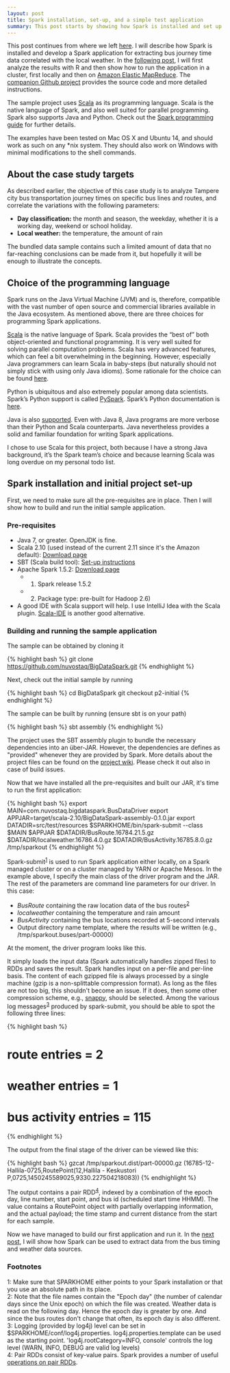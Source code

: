 ```yaml
---
layout: post
title: Spark installation, set-up, and a simple test application
summary: This post starts by showing how Spark is installed and set up. I then develop a simple test application.
---
```


This post continues from where we left [here](../25/Intro.html). I will describe how Spark is installed and develop a
Spark application for extracting bus journey time data correlated with the local weather. In the
[following post](../27/ExtractingData.html), I will first analyze
the results with R and then show how to run the application in a cluster, first locally and then on
[Amazon Elastic MapReduce](https://aws.amazon.com/elasticmapreduce/details/spark/).
The [companion Github project](https://github.com/nuvostaq/BigDataSpark) provides the source code and more detailed
instructions.

The sample project uses [Scala](http://scala-lang.org/) as its programming language. Scala is the native language of Spark,
and also well suited for parallel programming. Spark also supports Java and Python. Check out the
[Spark programming guide](http://spark.apache.org/docs/latest/programming-guide.html) for further details.

The examples have been tested on Mac OS X and Ubuntu 14, and should work as such on any *nix system. They should also work on
Windows with minimal modifications to the shell commands.

## About the case study targets

As described earlier, the objective of this case study is to analyze Tampere city bus transportation
journey times on specific bus lines and routes, and correlate the variations with the following parameters:

* **Day classification:** the month and season, the weekday, whether it is a working day, weekend or school holiday.
* **Local weather:** the temperature, the amount of rain

The bundled data sample contains such a limited amount of data that no far-reaching conclusions can be made from it,
but hopefully it will be enough to illustrate the concepts.

## Choice of the programming language

Spark runs on the Java Virtual Machine (JVM) and is, therefore, compatible with the vast number of open source and commercial
libraries available in the Java ecosystem. As mentioned above, there are three choices for programming Spark applications.

[Scala](http://www.scala-lang.org/) is the native language of Spark. Scala provides the “best of” both object-oriented
and functional programming. It is very well suited for solving parallel computation problems. Scala has very advanced features,
which can feel a bit overwhelming in the beginning. However, especially Java programmers can learn Scala in baby-steps
(but naturally should not simply stick with using only Java idioms).
Some rationale for the choice can be found [here](https://www.quora.com/Why-is-Apache-Spark-implemented-in-Scala).

Python is ubiquitous and also extremely popular among data scientists. Spark’s Python support is called [PySpark](https://cwiki.apache.org/confluence/display/SPARK/PySpark+Internals).
Spark’s Python documentation is [here](http://spark.apache.org/docs/latest/api/python/).

Java is also [supported](http://spark.apache.org/docs/latest/api/java/). Even with Java 8, Java programs are more verbose
than their Python and Scala counterparts. Java nevertheless provides a solid and familiar foundation for writing Spark applications.

I chose to use Scala for this project, both because I have a strong Java background, it’s the Spark team’s choice and
because learning Scala was long overdue on my personal todo list.

## Spark installation and initial project set-up

First, we need to make sure all the pre-requisites are in place. Then I will show how to build and run the initial sample
application.

### Pre-requisites

* Java 7, or greater. OpenJDK is fine.
* Scala 2.10 (used instead of the current 2.11 since it's the Amazon default): [Download page](http://www.scala-lang.org/download/2.10.6.html)
* SBT (Scala build tool): [Set-up instructions](http://www.scala-sbt.org/release/tutorial/Setup.html)
* Apache Spark 1.5.2: [Download page](http://spark.apache.org/downloads.html)
    * 1) Spark release 1.5.2
    * 2) Package type: pre-built for Hadoop 2.6)
* A good IDE with Scala support will help. I use IntelliJ Idea with the Scala plugin.
[Scala-IDE](http://scala-ide.org/) is another good alternative.

### Building and running the sample application

The sample can be obtained by cloning it

{% highlight bash %}
git clone https://github.com/nuvostaq/BigDataSpark.git
{% endhighlight %}

Next, check out the initial sample by running

{% highlight bash %}
cd BigDataSpark
git checkout p2-initial
{% endhighlight %}

The sample can be built by running (ensure sbt is on your path)

{% highlight bash %}
sbt assembly
{% endhighlight %}

The project uses the SBT assembly plugin to bundle the necessary dependencies into an über-JAR. However, the dependencies
are defines as "provided" whenever they are provided by Spark. More details about the project files can be found
on the [project wiki](https://github.com/nuvostaq/BigDataSpark/wiki/Project-set-up-(local)). Please check it out
also in case of build issues.

Now that we have installed all the pre-requisites and built our JAR, it's time to run the first application:

{% highlight bash %}
export MAIN=com.nuvostaq.bigdataspark.BusDataDriver
export APPJAR=target/scala-2.10/BigDataSpark-assembly-0.1.0.jar
export DATADIR=src/test/resources
$SPARKHOME/bin/spark-submit --class $MAIN $APPJAR $DATADIR/BusRoute.16784.21.5.gz $DATADIR/localweather.16786.4.0.gz $DATADIR/BusActivity.16785.8.0.gz /tmp/sparkout
{% endhighlight %}

Spark-submit<sup>[1](#footnote1)</sup> is used to run Spark application either locally, on a Spark managed cluster or on a cluster managed by YARN
or Apache Mesos. In the example above, I specify the main class of the driver program and the JAR. The rest of the parameters
 are command line parameters for our driver. In this case:

* *BusRoute* containing the raw location data of the bus routes<sup>[2](#footnote2)</sup>
* *localweather* containing the temperature and rain amount
* *BusActivity* containing the bus locations recorded at 5-second intervals
* Output directory name template, where the results will be written (e.g., /tmp/sparkout.buses/part-00000)

At the moment, the driver program looks like this.

<script src="https://gist.github.com/nuvostaq/2ab5e9250ac32bbc6e4a.js"></script>

It simply loads the input data (Spark automatically handles zipped files) to RDDs and saves the result.
Spark handles input on a per-file and per-line basis. The content of each gzipped file is always processed by a single
machine (gzip is a non-splittable compression format). As long as the files are not too big, this shouldn't become
an issue. If it does, then some other compression scheme, e.g., [snappy](http://google.github.io/snappy/),
should be selected.
Among the various log messages<sup>[3](#footnote3)</sup> produced by spark-submit,
you should be able to spot the following three lines:

{% highlight bash %}
# route entries = 2
# weather entries = 1
# bus activity entries = 115
{% endhighlight %}

The output from the final stage of the driver can be viewed like this:

{% highlight bash %}
gzcat /tmp/sparkout.dist/part-00000.gz
(16785-12-Hallila-0725,RoutePoint(12,Hallila - Keskustori P,0725,1450245589025,9330.227504218083))
{% endhighlight %}

The output contains a pair RDD<sup>[4](#footnote4)</sup>, indexed by a combination of the epoch day, line number,
start point, and bus id (scheduled start time HHMM). The value contains a RoutePoint object with partially
overlapping information, and the actual payload; the time stamp and current distance from the start for each sample.

Now we have managed to build our first application and run it. In the [next post](../27/ExtractingData.html),
I will show how Spark can be used to extract data from the bus timing and weather data sources.

### Footnotes
<div class="footnote">
<a name="footnote1">1</a>: 	Make sure that SPARKHOME either points to your Spark installation
							or that you use an absolute path in its place.
<br/>
<a name="footnote2">2</a>: Note that the file names contain the "Epoch day" (the number of calendar days since the Unix epoch) on which the
                           file was created. Weather data is read on the following day. Hence the epoch day is greater by one. And since the
                           bus routes don't change that often, its epoch day is also different.
<br/>
<a name="footnote3">3</a>: 	Logging (provided by log4j) level can be set in $SPARKHOME/conf/log4j.properties.
							log4j.properties.template can be used as the starting point.
                           	'log4j.rootCategory=INFO, console' controls the log level
                           	(WARN, INFO, DEBUG are valid log levels)
<br/>
<a name="footnote4">4</a>: Pair RDDs consist of key-value pairs. Spark provides a number of useful
							<a href="https://spark.apache.org/docs/latest/api/scala/index.html#org.apache.spark.rdd.PairRDDFunctions">
							operations on pair RDDs</a>.

</div>
